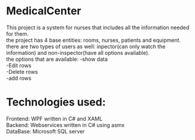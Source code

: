 # MedicalCenter
This project is a system for nurses that includes all the information needed for them. <br />
the project has 4 base entities: rooms, nurses, patients and equipment. <br />
there are two types of users as well: inpector(can only watch the information) and non-inspector(have all options available). <br />
the options that are available:
-show data <br />
-Edit rows <br />
-Delete rows <br />
-add rows <br />

# Technologies used:
Frontend: WPF written in C# and XAML <br />
Backend: Webservices written in C# using asmx <br />
DataBase: Microsoft SQL server <br />
